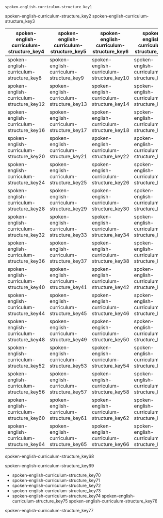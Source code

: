 ```ngMeta
spoken-english-curriculum-structure_key1
```

spoken-english-curriculum-structure_key2
spoken-english-curriculum-structure_key3


|spoken-english-curriculum-structure_key4|spoken-english-curriculum-structure_key5|spoken-english-curriculum-structure_key6|spoken-english-curriculum-structure_key7|
|-----------|-----------|-----------|-----------|
|spoken-english-curriculum-structure_key8|spoken-english-curriculum-structure_key9|spoken-english-curriculum-structure_key10|spoken-english-curriculum-structure_key11|
|spoken-english-curriculum-structure_key12|spoken-english-curriculum-structure_key13|spoken-english-curriculum-structure_key14|spoken-english-curriculum-structure_key15|
|spoken-english-curriculum-structure_key16|spoken-english-curriculum-structure_key17|spoken-english-curriculum-structure_key18|spoken-english-curriculum-structure_key19|
|spoken-english-curriculum-structure_key20|spoken-english-curriculum-structure_key21|spoken-english-curriculum-structure_key22|spoken-english-curriculum-structure_key23|
|spoken-english-curriculum-structure_key24|spoken-english-curriculum-structure_key25|spoken-english-curriculum-structure_key26|spoken-english-curriculum-structure_key27|
|spoken-english-curriculum-structure_key28|spoken-english-curriculum-structure_key29|spoken-english-curriculum-structure_key30|spoken-english-curriculum-structure_key31|
|spoken-english-curriculum-structure_key32|spoken-english-curriculum-structure_key33|spoken-english-curriculum-structure_key34|spoken-english-curriculum-structure_key35|
|spoken-english-curriculum-structure_key36|spoken-english-curriculum-structure_key37|spoken-english-curriculum-structure_key38|spoken-english-curriculum-structure_key39|
|spoken-english-curriculum-structure_key40|spoken-english-curriculum-structure_key41|spoken-english-curriculum-structure_key42|spoken-english-curriculum-structure_key43|
|spoken-english-curriculum-structure_key44|spoken-english-curriculum-structure_key45|spoken-english-curriculum-structure_key46|spoken-english-curriculum-structure_key47|
|spoken-english-curriculum-structure_key48|spoken-english-curriculum-structure_key49|spoken-english-curriculum-structure_key50|spoken-english-curriculum-structure_key51|
|spoken-english-curriculum-structure_key52|spoken-english-curriculum-structure_key53|spoken-english-curriculum-structure_key54|spoken-english-curriculum-structure_key55|
|spoken-english-curriculum-structure_key56|spoken-english-curriculum-structure_key57|spoken-english-curriculum-structure_key58|spoken-english-curriculum-structure_key59|
|spoken-english-curriculum-structure_key60|spoken-english-curriculum-structure_key61|spoken-english-curriculum-structure_key62|spoken-english-curriculum-structure_key63|
|spoken-english-curriculum-structure_key64|spoken-english-curriculum-structure_key65|spoken-english-curriculum-structure_key66|spoken-english-curriculum-structure_key67|

spoken-english-curriculum-structure_key68


spoken-english-curriculum-structure_key69
* spoken-english-curriculum-structure_key70
* spoken-english-curriculum-structure_key71
* spoken-english-curriculum-structure_key72
* spoken-english-curriculum-structure_key73
* spoken-english-curriculum-structure_key74
spoken-english-curriculum-structure_key75
spoken-english-curriculum-structure_key76


spoken-english-curriculum-structure_key77
